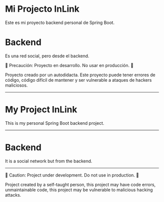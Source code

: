 # Mi Projecto InLink

 Este es mi proyecto backend personal de Spring Boot.

# Backend

 Es una red social, pero desde el backend.


🚧 Precaución: Proyecto en desarrollo. No usar en producción. 🚧

 Proyecto creado por un autodidacta. Este proyecto puede tener errores de código, código difícil de mantener y ser vulnerable a ataques de hackers maliciosos.

---

# My Project InLink

This is my personal Spring Boot backend project.

---

# Backend

 It is a social network but from the backend.

---

🚧 Caution: Project under development. Do not use in production. 🚧

 Project created by a self-taught person, this project may have code errors, unmaintainable code, this project may be vulnerable to malicious hacking attacks.











